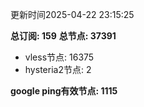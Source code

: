 更新时间2025-04-22 23:15:25

**总订阅: 159**
**总节点: 37391**
- vless节点: 16375
- hysteria2节点: 2

**google ping有效节点: 1115**
